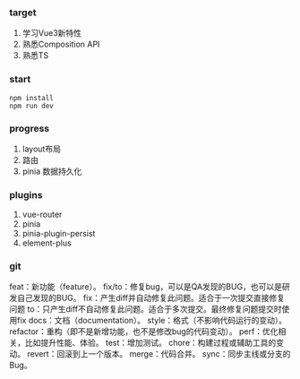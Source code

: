 ### target
1. 学习Vue3新特性
2. 熟悉Composition API
3. 熟悉TS

### start

```shell
npm install
npm run dev
```

### progress
1. layout布局
2. 路由
3. pinia 数据持久化

### plugins
1. vue-router
2. pinia
3. pinia-plugin-persist
4. element-plus

### git
feat：新功能（feature）。
fix/to：修复bug，可以是QA发现的BUG，也可以是研发自己发现的BUG。
fix：产生diff并自动修复此问题。适合于一次提交直接修复问题
to：只产生diff不自动修复此问题。适合于多次提交。最终修复问题提交时使用fix
docs：文档（documentation）。
style：格式（不影响代码运行的变动）。
refactor：重构（即不是新增功能，也不是修改bug的代码变动）。
perf：优化相关，比如提升性能、体验。
test：增加测试。
chore：构建过程或辅助工具的变动。
revert：回滚到上一个版本。
merge：代码合并。
sync：同步主线或分支的Bug。